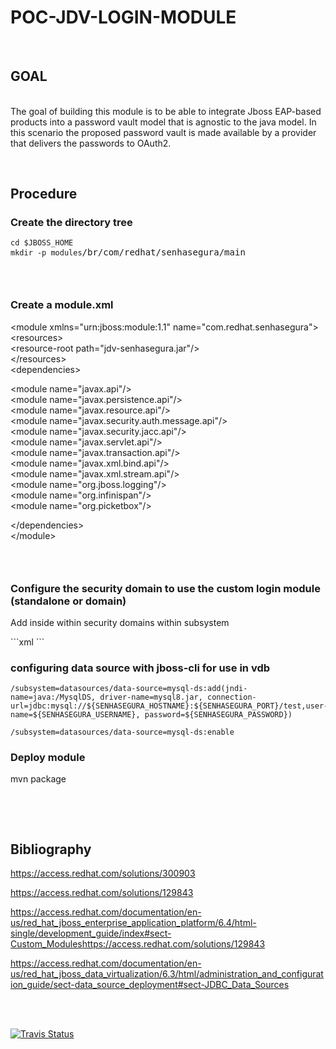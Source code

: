 <h1>POC-JDV-LOGIN-MODULE</h1>
<p>&nbsp;</p>
<h2>GOAL</h2>
<p><br />The goal of building this module is to be able to integrate Jboss EAP-based products into a password vault model that is agnostic to the java model. In this scenario the proposed password vault is made available by a provider that delivers the passwords to OAuth2.</p>
<p>&nbsp;</p>
<h2>Procedure</h2>
<h3>Create the directory tree</h3>
<pre><code>cd $JBOSS_HOME
mkdir -p modules</code><span class="s1">/br/com/redhat/senhasegura/main</span></pre>
<h3>&nbsp;</h3>
<h3>Create a module.xml&nbsp;</h3>
<p>&lt;module xmlns="urn:jboss:module:1.1" name="com.redhat.senhasegura"&gt;<br /> &lt;resources&gt;<br /> &lt;resource-root path="jdv-senhasegura.jar"/&gt;<br /> &lt;/resources&gt;<br /> &lt;dependencies&gt;</p>
<p>&lt;module name="javax.api"/&gt;<br /> &lt;module name="javax.persistence.api"/&gt;<br /> &lt;module name="javax.resource.api"/&gt;<br /> &lt;module name="javax.security.auth.message.api"/&gt;<br /> &lt;module name="javax.security.jacc.api"/&gt;<br /> &lt;module name="javax.servlet.api"/&gt;<br /> &lt;module name="javax.transaction.api"/&gt;<br /> &lt;module name="javax.xml.bind.api"/&gt;<br /> &lt;module name="javax.xml.stream.api"/&gt;<br /> &lt;module name="org.jboss.logging"/&gt;<br /> &lt;module name="org.infinispan"/&gt;<br /> &lt;module name="org.picketbox"/&gt;</p>
<p>&lt;/dependencies&gt;<br />&lt;/module&gt;</p>
<h3>&nbsp;</h3>
<h3>Configure the security domain to use the custom login module (standalone or domain)</h3>
<p>Add inside within security domains within subsystem</p>
```xml
<security-domain name="senhasegura" cache-type="default">
<authentication>
<login-module module="com.redhat.senhasegura" code="com.redhat.senhasegura.CustomLoginModule" flag="required"/>
</authentication>
</security-domain>
```

<h3>configuring data source with jboss-cli for use in vdb</h3>

```
/subsystem=datasources/data-source=mysql-ds:add(jndi-name=java:/MysqlDS, driver-name=mysql8.jar, connection-url=jdbc:mysql://${SENHASEGURA_HOSTNAME}:${SENHASEGURA_PORT}/test,user-name=${SENHASEGURA_USERNAME}, password=${SENHASEGURA_PASSWORD})

/subsystem=datasources/data-source=mysql-ds:enable
```

<h3>Deploy module</h3>
<p>mvn package</p>
<p>&nbsp;</p>
<p>&nbsp;</p>
<h2>Bibliography</h2>
<p><a href="https://access.redhat.com/solutions/300903">https://access.redhat.com/solutions/300903</a></p>
<p><a href="https://access.redhat.com/solutions/129843">https://access.redhat.com/solutions/129843</a></p>
<p><a href="https://access.redhat.com/documentation/en-us/red_hat_jboss_enterprise_application_platform/6.4/html-single/development_guide/index#sect-Custom_Modules">https://access.redhat.com/documentation/en-us/red_hat_jboss_enterprise_application_platform/6.4/html-single/development_guide/index#sect-Custom_Modules</a><a href="https://access.redhat.com/solutions/129843">https://access.redhat.com/solutions/129843</a></p>
<p><a href="https://access.redhat.com/documentation/en-us/red_hat_jboss_data_virtualization/6.3/html/administration_and_configuration_guide/sect-data_source_deployment#sect-JDBC_Data_Sources">https://access.redhat.com/documentation/en-us/red_hat_jboss_data_virtualization/6.3/html/administration_and_configuration_guide/sect-data_source_deployment#sect-JDBC_Data_Sources</a></p>
<p>&nbsp;</p>
<div align="left">&nbsp;</div>
<div align="left"><a href="https://travis-ci.org/{{gpas}{repo-owner-username}}/{gpas}{repo-name}}"> <img src="https://img.shields.io/travis/{{gpas}{repo-owner-username}}/{{gpas}{repo-name}}/master.svg?style=flat-square" alt="Travis Status" /> </a></div>
